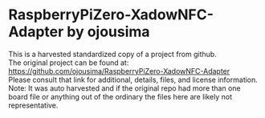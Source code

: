 
# RaspberryPiZero-XadowNFC-Adapter by ojousima  
This is a harvested standardized copy of a project from github.  
The original project can be found at:  
https://github.com/ojousima/RaspberryPiZero-XadowNFC-Adapter  
Please consult that link for additional, details, files, and license information.  
Note: It was auto harvested and if the original repo had more than one board file or anything out of the ordinary the files here are likely not representative.  
    